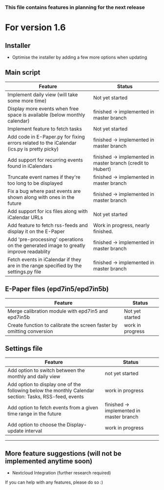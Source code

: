 ### This file contains features in planning for the next release

# For version 1.6

## Installer
* Optimise the installer by adding a few more options when updating     

## Main script
| Feature | Status |
| -- | -- |
|Implement daily view (will take some more time)| Not yet started |
|Display more events when free space is available (below monthly calendar)| finished -> implemented in master branch|
|Implement feature to fetch tasks| Not yet started|
|Add code in E-Paper.py for fixing errors related to the iCalendar (ics.py is pretty picky)| finished -> implemented in master branch |
|Add support for recurring events found in iCalendars| finished -> implemented in master branch (credit to Hubert)|
|Truncate event names if they're too long to be displayed|finished -> implemented in master branch|
|Fix a bug where past events are shown along with ones in the future| finished -> implemented in master branch |
|Add support for ics files along with iCalendar URLs| Not yet started |
|Add feature to fetch rss-feeds and display it on the E-Paper| Work in progress, nearly finished.|
|Add 'pre-processing' operations on the generated image to greatly improve readablity| finished -> implemented in master branch |
|Fetch events in iCalendar if they are in the range specified by the settings.py file|finished -> implemented in master branch|

## E-Paper files (epd7in5/epd7in5b)
| Feature | Status |
| -- | -- |
| Merge calibration module with epd7in5 and epd7in5b| Not yet started |
| Create function to calibrate the screen faster by omitting conversion| work in progress|

## Settings file
| Feature | Status |
| -- | -- |
| Add option to switch between the monthly and daily view | not yet started |
| Add option to display one of the following below the monthly Calendar section: Tasks, RSS-feed, events| work in progress |
| Add option to fetch events from a given time range in the future| finished -> implemented in master branch|
| Add option to choose the Display-update interval| work in progress |

---------------------------
## More feature suggestions (will not be implemented anytime soon)
* Nextcloud Integration (further research required)


If you can help with any features, please do so :)
